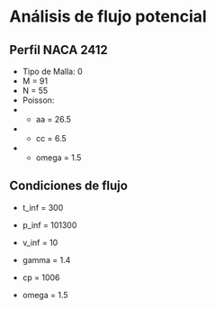# Análisis de flujo potencial

## Perfil NACA 2412

* Tipo de Malla: 0
* M = 91
* N = 55
* Poisson:
* * aa = 26.5
* * cc = 6.5
* * omega = 1.5

## Condiciones de flujo
* t_inf = 300
* p_inf = 101300
* v_inf = 10
* gamma = 1.4
* cp = 1006

* omega = 1.5
